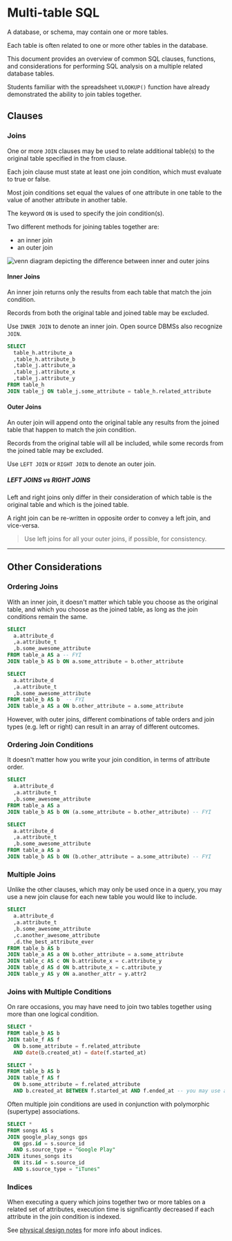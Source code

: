 # Multi-table SQL

A database, or schema, may contain one or more tables.

Each table is often related to one or more other tables in the database.

This document provides an overview of common SQL clauses, functions, and considerations for performing SQL analysis on a multiple related database tables.

Students familiar with the spreadsheet `VLOOKUP()` function have already demonstrated the ability to join tables together.

## Clauses

### Joins

One or more `JOIN` clauses may be used to relate additional table(s) to the original table specified in the from clause.

Each join clause must state at least one join condition, which must evaluate to true or false.

Most join conditions set equal the values of one attribute in one table
 to the value of another attribute in another table.

The keyword `ON` is used to specify the join condition(s).

Two different methods for joining tables together are:

 + an inner join
 + an outer join

![venn diagram depicting the difference between inner and outer joins](https://user-images.githubusercontent.com/1328807/137189615-85bfdabe-03eb-47c7-8f1b-23df4aa22637.jpeg)

#### Inner Joins

An inner join returns only the results from each table that match the join condition.

Records from both the original table and joined table may be excluded.

Use `INNER JOIN` to denote an inner join. Open source DBMSs also recognize `JOIN`.

```` sql
SELECT
  table_h.attribute_a
  ,table_h.attribute_b
  ,table_j.attribute_a
  ,table_j.attribute_x
  ,table_j.attribute_y
FROM table_h
JOIN table_j ON table_j.some_attribute = table_h.related_attribute
````

#### Outer Joins

An outer join will append onto the original table any results from the joined table that happen to match the join condition.

Records from the original table will all be included, while some records from the joined table may be excluded.

Use `LEFT JOIN` or `RIGHT JOIN` to denote an outer join.

##### LEFT JOINS vs RIGHT JOINS

Left and right joins only differ in their consideration of which table is the original table
 and which is the joined table.

A right join can be re-written in opposite order to convey a left join, and vice-versa.

> Use left joins for all your outer joins, if possible, for consistency.

<hr>

## Other Considerations

### Ordering Joins

With an inner join, it doesn't matter which table you choose as the original table, and which you choose as the joined table, as long as the join conditions remain the same.

```` sql
SELECT
  a.attribute_d
  ,a.attribute_t
  ,b.some_awesome_attribute
FROM table_a AS a -- FYI
JOIN table_b AS b ON a.some_attribute = b.other_attribute
````

```` sql
SELECT
  a.attribute_d
  ,a.attribute_t
  ,b.some_awesome_attribute
FROM table_b AS b  -- FYI
JOIN table_a AS a ON b.other_attribute = a.some_attribute
````

However, with outer joins, different combinations of table orders and join types (e.g. left or right) can result in an array of different outcomes.

### Ordering Join Conditions

It doesn't matter how you write your join condition, in terms of attribute order.

```` sql
SELECT
  a.attribute_d
  ,a.attribute_t
  ,b.some_awesome_attribute
FROM table_a AS a
JOIN table_b AS b ON (a.some_attribute = b.other_attribute) -- FYI
````

```` sql
SELECT
  a.attribute_d
  ,a.attribute_t
  ,b.some_awesome_attribute
FROM table_a AS a
JOIN table_b AS b ON (b.other_attribute = a.some_attribute) -- FYI
````

### Multiple Joins

Unlike the other clauses, which may only be used once in a query,
 you may use a new join clause
  for each new table you would like to include.

```` sql
SELECT
  a.attribute_d
  ,a.attribute_t
  ,b.some_awesome_attribute
  ,c.another_awesome_attribute
  ,d.the_best_attribute_ever
FROM table_b AS b
JOIN table_a AS a ON b.other_attribute = a.some_attribute
JOIN table_c AS c ON b.attribute_x = c.attribute_y
JOIN table_d AS d ON b.attribute_x = c.attribute_y
JOIN table_y AS y ON a.another_attr = y.attr2
````

### Joins with Multiple Conditions

On rare occasions, you may have need to join two tables together using more than one logical condition.

```` sql
SELECT *
FROM table_b AS b
JOIN table_f AS f
  ON b.some_attribute = f.related_attribute
  AND date(b.created_at) = date(f.started_at)
````

```` sql
SELECT *
FROM table_b AS b
JOIN table_f AS f
  ON b.some_attribute = f.related_attribute
  AND b.created_at BETWEEN f.started_at AND f.ended_at -- you may use any logical operator in a join condition, however equality is the most common
````

Often multiple join conditions are used in conjunction with polymorphic (supertype) associations.

```` sql
SELECT *
FROM songs AS s
JOIN google_play_songs gps
  ON gps.id = s.source_id
  AND s.source_type = "Google Play"
JOIN itunes_songs its
  ON its.id = s.source_id
  AND s.source_type = "iTunes"
````

### Indices

When executing a query which joins together two or more tables on a related set of attributes, execution time is significantly decreased if each attribute in the join condition is indexed.

See [physical design notes](/notes/databases/design/physical-design.md) for more info about indices.
